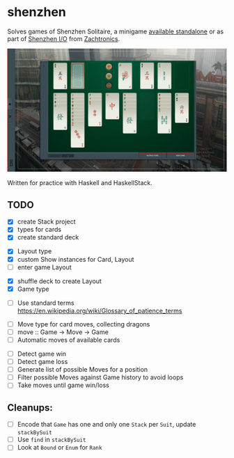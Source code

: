 # shenzhen

Solves games of Shenzhen Solitaire,
a minigame [available standalone](http://store.steampowered.com/app/570490/SHENZHEN_SOLITAIRE/)
or as part of [Shenzhen I/O](http://www.zachtronics.com/shenzhen-io/)
from [Zachtronics](http://www.zachtronics.com/).

![gameplay screenshot](screenshot.jpg)

Written for practice with Haskell and HaskellStack.

## TODO

  - [x] create Stack project
  - [x] types for cards
  - [x] create standard deck
  * [x] Layout type
  * [x] custom Show instances for Card, Layout
  * [ ] enter game Layout
  - [x] shuffle deck to create Layout
  - [x] Game type
  * [ ] Use standard terms https://en.wikipedia.org/wiki/Glossary_of_patience_terms
  - [ ] Move type for card moves, collecting dragons
  - [ ] move :: Game -> Move -> Game
  - [ ] Automatic moves of available cards
  * [ ] Detect game win
  * [ ] Detect game loss
  * [ ] Generate list of possible Moves for a position
  * [ ] Filter possible Moves against Game history to avoid loops
  * [ ] Take moves until game win/loss

## Cleanups:
  * [ ] Encode that `Game` has one and only one `Stack` per `Suit`, update `stackBySuit`
  * [ ] Use `find` in `stackBySuit`
  * [ ] Look at `Bound` or `Enum` for `Rank`

